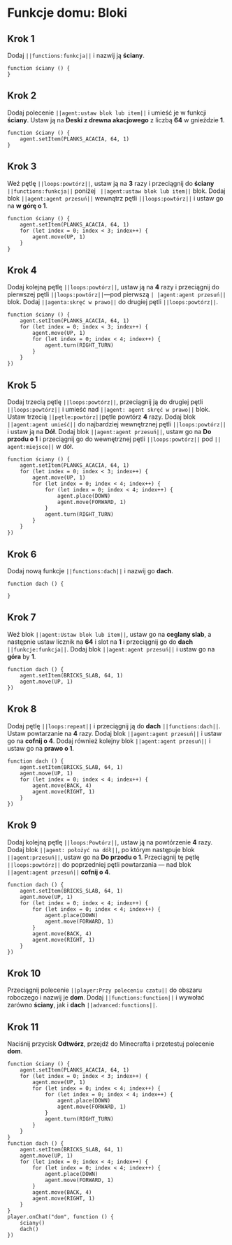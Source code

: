 # Funkcje domu: Bloki

## Krok 1
Dodaj ``||functions:funkcja||`` i nazwij ją  **ściany**. 

```blocks
function ściany () {
}
```

## Krok 2
Dodaj polecenie ``||agent:ustaw blok lub item||`` i umieść je w funkcji **ściany**. Ustaw ją na **Deski z drewna akacjowego** z liczbą **64** w gnieździe **1**.

```blocks
function ściany () {
    agent.setItem(PLANKS_ACACIA, 64, 1)
}
```

## Krok 3
Weź pętlę ``||loops:powtórz||``, ustaw ją na **3** razy i przeciągnij do **ściany** ``||functions:funkcja||`` poniżej `` ||agent:ustaw blok lub item||`` blok. Dodaj blok ``||agent:agent przesuń||`` wewnątrz pętli ``||loops:powtórz||`` i ustaw go na **w górę o 1**.

```blocks
function ściany () {
    agent.setItem(PLANKS_ACACIA, 64, 1)
    for (let index = 0; index < 3; index++) {
        agent.move(UP, 1)
    }
}
```

## Krok 4
Dodaj kolejną pętlę ``||loops:powtórz||``, ustaw ją na **4** razy i przeciągnij do pierwszej pętli ``||loops:powtórz||``—pod pierwszą ``| |agent:agent przesuń||`` blok. Dodaj ``||agenta:skręć w prawo||`` do drugiej pętli ``||loops:powtórz||``.

```blocks
function ściany () {
    agent.setItem(PLANKS_ACACIA, 64, 1) 
    for (let index = 0; index < 3; index++) { 
        agent.move(UP, 1) 
        for (let index = 0; index < 4; index++) { 
            agent.turn(RIGHT_TURN) 
        } 
    } 
}) 
```

## Krok 5
Dodaj trzecią pętlę ``||loops:powtórz||``, przeciągnij ją do drugiej pętli ``||loops:powtórz||`` i umieść nad 
``||agent: agent skręć w prawo||`` blok. Ustaw trzecią ``||pętle:powtórz||``pętle powtórz  **4** razy. Dodaj blok ``||agent:agent umieść||`` do najbardziej wewnętrznej pętli ``||loops:powtórz||`` i ustaw ją na **Dół**. Dodaj blok ``||agent:agent przesuń||``, ustaw go na **Do przodu o 1** i przeciągnij go do wewnętrznej pętli ``||loops:powtórz||`` pod ``|| agent:miejsce||`` w dół.

```blocks
function ściany () {
    agent.setItem(PLANKS_ACACIA, 64, 1) 
    for (let index = 0; index < 3; index++) { 
        agent.move(UP, 1) 
        for (let index = 0; index < 4; index++) { 
            for (let index = 0; index < 4; index++) { 
                agent.place(DOWN) 
                agent.move(FORWARD, 1) 
            } 
            agent.turn(RIGHT_TURN) 
        } 
    } 
}) 
```

## Krok 6
Dodaj nową funkcje ``||functions:dach||`` i nazwij go **dach**.

```blocks
function dach () {
	
}
```

## Krok 7
Weź blok ``||agent:Ustaw blok lub item||``, ustaw go na **ceglany slab**, a następnie ustaw licznik na **64** i slot na **1** i przeciągnij go do **dach** ``||funkcje:funkcja||``. Dodaj blok ``||agent:agent przesuń||`` i ustaw go na **góra** by **1**.

```blocks
function dach () {
    agent.setItem(BRICKS_SLAB, 64, 1) 
    agent.move(UP, 1) 
}) 
```

## Krok 8
Dodaj pętlę ``||loops:repeat||`` i przeciągnij ją do **dach** ``||functions:dach||``. Ustaw powtarzanie na **4** razy. Dodaj blok ``||agent:agent przesuń||`` i ustaw go na **cofnij o 4**. Dodaj również kolejny blok ``||agent:agent przesuń||`` i ustaw go na **prawo o 1**.
	
```blocks
function dach () {
    agent.setItem(BRICKS_SLAB, 64, 1) 
    agent.move(UP, 1) 
    for (let index = 0; index < 4; index++) { 
        agent.move(BACK, 4) 
        agent.move(RIGHT, 1) 
    } 
}) 
```

## Krok 9
Dodaj kolejną pętlę ``||loops:Powtórz||``, ustaw ją na powtórzenie **4** razy. Dodaj blok ``||agent:
położyć na dół||``, po którym następuje blok ``||agent:przesuń||``, ustaw go na **Do przodu o 1**. Przeciągnij tę pętlę ``||loops:powtórz||`` do poprzedniej pętli powtarzania — nad blok ``||agent:agent przesuń||`` **cofnij o 4**.

```blocks
function dach () {
    agent.setItem(BRICKS_SLAB, 64, 1) 
    agent.move(UP, 1) 
    for (let index = 0; index < 4; index++) { 
        for (let index = 0; index < 4; index++) { 
            agent.place(DOWN) 
            agent.move(FORWARD, 1) 
        } 
        agent.move(BACK, 4) 
        agent.move(RIGHT, 1) 
    } 
}) 
```

## Krok 10
Przeciągnij polecenie ``||player:Przy poleceniu czatu||`` do obszaru roboczego i nazwij je **dom**. Dodaj ``||functions:function||`` i wywołać zarówno **ściany**, jak i **dach** ``||advanced:functions||``.

## Krok 11

Naciśnij przycisk **Odtwórz**, przejdź do Minecrafta i przetestuj polecenie **dom**.

```blocks
function ściany () {
    agent.setItem(PLANKS_ACACIA, 64, 1)
    for (let index = 0; index < 3; index++) {
        agent.move(UP, 1)
        for (let index = 0; index < 4; index++) {
            for (let index = 0; index < 4; index++) {
                agent.place(DOWN)
                agent.move(FORWARD, 1)
            }
            agent.turn(RIGHT_TURN)
        }
    }
}
function dach () {
    agent.setItem(BRICKS_SLAB, 64, 1)
    agent.move(UP, 1)
    for (let index = 0; index < 4; index++) {
        for (let index = 0; index < 4; index++) {
            agent.place(DOWN)
            agent.move(FORWARD, 1)
        }
        agent.move(BACK, 4)
        agent.move(RIGHT, 1)
    }
}
player.onChat("dom", function () {
    ściany()
    dach()
})
```

